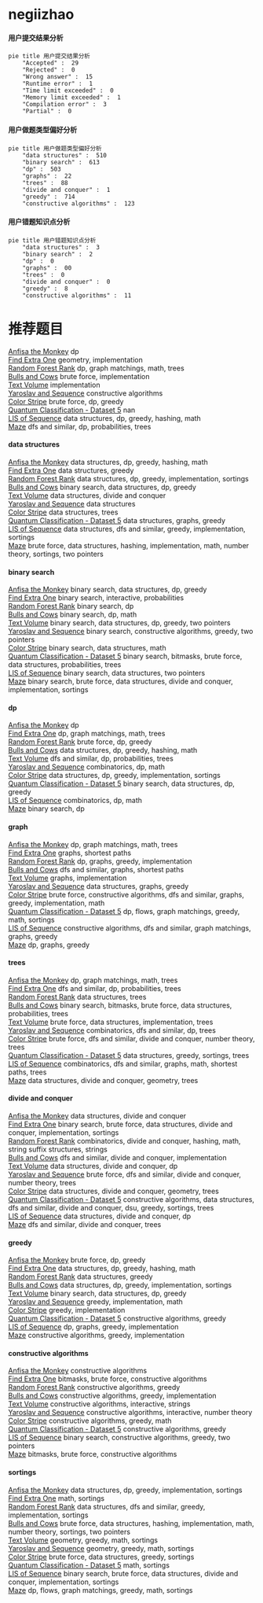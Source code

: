 # negiizhao
<!-- tabs:start -->
#### **用户提交结果分析**

```mermaid
pie title 用户提交结果分析
    "Accepted" :  29
    "Rejected" :  0
    "Wrong answer" :  15
    "Runtime error" :  1
    "Time limit exceeded" :  0
    "Memory limit exceeded" :  1
    "Compilation error" :  3
    "Partial" :  0
```
#### **用户做题类型偏好分析**

```mermaid
pie title 用户做题类型偏好分析
    "data structures" :  510
    "binary search" :  613
    "dp" :  503
    "graphs" :  22
    "trees" :  88
    "divide and conquer" :  1
    "greedy" :  714
    "constructive algorithms" :  123
```
#### **用户错题知识点分析**

```mermaid
pie title 用户错题知识点分析
    "data structures" :  3
    "binary search" :  2
    "dp" :  0
    "graphs" :  00
    "trees" :  0
    "divide and conquer" :  0
    "greedy" :  8
    "constructive algorithms" :  11
```
<!-- tabs:end -->
# 推荐题目
[Anfisa the Monkey](http://codeforces.com/problemset/problem/44/E)		dp		  
[Find Extra One](http://codeforces.com/problemset/problem/900/A)		geometry,
                        implementation		  
[Random Forest Rank](http://codeforces.com/problemset/problem/1067/E)		dp,
                        graph matchings,
                        math,
                        trees		  
[Bulls and Cows](http://codeforces.com/problemset/problem/63/C)		brute force,
                        implementation		  
[Text Volume](http://codeforces.com/problemset/problem/837/A)		implementation		  
[Yaroslav and Sequence](http://codeforces.com/problemset/problem/301/A)		constructive algorithms		  
[Color Stripe](http://codeforces.com/problemset/problem/219/C)		brute force,
                        dp,
                        greedy		  
[Quantum Classification - Dataset 5](http://codeforces.com/problemset/problem/1357/D3)		nan		  
[LIS of Sequence](http://codeforces.com/problemset/problem/486/E)		data structures,
                        dp,
                        greedy,
                        hashing,
                        math		  
[Maze](http://codeforces.com/problemset/problem/123/E)		dfs and similar,
                        dp,
                        probabilities,
                        trees		  
<!-- tabs:start -->
#### **data structures**
[Anfisa the Monkey](http://codeforces.com/problemset/problem/486/E)		data structures,
                        dp,
                        greedy,
                        hashing,
                        math		  
[Find Extra One](http://codeforces.com/problemset/problem/1141/F2)		data structures,
                        greedy		  
[Random Forest Rank](http://codeforces.com/problemset/problem/527/D)		data structures,
                        dp,
                        greedy,
                        implementation,
                        sortings		  
[Bulls and Cows](http://codeforces.com/problemset/problem/1334/F)		binary search,
                        data structures,
                        dp,
                        greedy		  
[Text Volume](http://codeforces.com/problemset/problem/786/C)		data structures,
                        divide and conquer		  
[Yaroslav and Sequence](http://codeforces.com/problemset/problem/1148/H)		data structures		  
[Color Stripe](http://codeforces.com/problemset/problem/607/D)		data structures,
                        trees		  
[Quantum Classification - Dataset 5](http://codeforces.com/problemset/problem/1458/D)		data structures,
                        graphs,
                        greedy		  
[LIS of Sequence](http://codeforces.com/problemset/problem/1369/E)		data structures,
                        dfs and similar,
                        greedy,
                        implementation,
                        sortings		  
[Maze](http://codeforces.com/problemset/problem/1493/D)		brute force,
                        data structures,
                        hashing,
                        implementation,
                        math,
                        number theory,
                        sortings,
                        two pointers		  
#### **binary search**
[Anfisa the Monkey](http://codeforces.com/problemset/problem/1334/F)		binary search,
                        data structures,
                        dp,
                        greedy		  
[Find Extra One](https://codeforces.com/contest/1040/problem/D)		binary search,
                        interactive,
                        probabilities		  
[Random Forest Rank](https://codeforces.com/contest/1246/problem/C)		binary search,
                        dp		  
[Bulls and Cows](http://codeforces.com/problemset/problem/883/D)		binary search,
                        dp,
                        math		  
[Text Volume](http://codeforces.com/problemset/problem/1492/C)		binary search,
                        data structures,
                        dp,
                        greedy,
                        two pointers		  
[Yaroslav and Sequence](http://codeforces.com/problemset/problem/1463/D)		binary search,
                        constructive algorithms,
                        greedy,
                        two pointers		  
[Color Stripe](http://codeforces.com/problemset/problem/1490/G)		binary search,
                        data structures,
                        math		  
[Quantum Classification - Dataset 5](http://codeforces.com/problemset/problem/1479/D)		binary search,
                        bitmasks,
                        brute force,
                        data structures,
                        probabilities,
                        trees		  
[LIS of Sequence](http://codeforces.com/problemset/problem/1436/E)		binary search,
                        data structures,
                        two pointers		  
[Maze](http://codeforces.com/problemset/problem/1461/D)		binary search,
                        brute force,
                        data structures,
                        divide and conquer,
                        implementation,
                        sortings		  
#### **dp**
[Anfisa the Monkey](http://codeforces.com/problemset/problem/44/E)		dp		  
[Find Extra One](http://codeforces.com/problemset/problem/1067/E)		dp,
                        graph matchings,
                        math,
                        trees		  
[Random Forest Rank](http://codeforces.com/problemset/problem/219/C)		brute force,
                        dp,
                        greedy		  
[Bulls and Cows](http://codeforces.com/problemset/problem/486/E)		data structures,
                        dp,
                        greedy,
                        hashing,
                        math		  
[Text Volume](http://codeforces.com/problemset/problem/123/E)		dfs and similar,
                        dp,
                        probabilities,
                        trees		  
[Yaroslav and Sequence](http://codeforces.com/problemset/problem/886/E)		combinatorics,
                        dp,
                        math		  
[Color Stripe](http://codeforces.com/problemset/problem/527/D)		data structures,
                        dp,
                        greedy,
                        implementation,
                        sortings		  
[Quantum Classification - Dataset 5](http://codeforces.com/problemset/problem/1334/F)		binary search,
                        data structures,
                        dp,
                        greedy		  
[LIS of Sequence](http://codeforces.com/problemset/problem/37/D)		combinatorics,
                        dp,
                        math		  
[Maze](https://codeforces.com/contest/1246/problem/C)		binary search,
                        dp		  
#### **graph**
[Anfisa the Monkey](http://codeforces.com/problemset/problem/1067/E)		dp,
                        graph matchings,
                        math,
                        trees		  
[Find Extra One](http://codeforces.com/problemset/problem/1482/F)		graphs,
                        shortest paths		  
[Random Forest Rank](http://codeforces.com/problemset/problem/67/A)		dp,
                        graphs,
                        greedy,
                        implementation		  
[Bulls and Cows](http://codeforces.com/problemset/problem/1320/B)		dfs and similar,
                        graphs,
                        shortest paths		  
[Text Volume](http://codeforces.com/problemset/problem/380/B)		graphs,
                        implementation		  
[Yaroslav and Sequence](http://codeforces.com/problemset/problem/1458/D)		data structures,
                        graphs,
                        greedy		  
[Color Stripe](http://codeforces.com/problemset/problem/1487/C)		brute force,
                        constructive algorithms,
                        dfs and similar,
                        graphs,
                        greedy,
                        implementation,
                        math		  
[Quantum Classification - Dataset 5](http://codeforces.com/problemset/problem/1437/C)		dp,
                        flows,
                        graph matchings,
                        greedy,
                        math,
                        sortings		  
[LIS of Sequence](http://codeforces.com/problemset/problem/1470/D)		constructive algorithms,
                        dfs and similar,
                        graph matchings,
                        graphs,
                        greedy		  
[Maze](http://codeforces.com/problemset/problem/1476/C)		dp,
                        graphs,
                        greedy		  
#### **trees**
[Anfisa the Monkey](http://codeforces.com/problemset/problem/1067/E)		dp,
                        graph matchings,
                        math,
                        trees		  
[Find Extra One](http://codeforces.com/problemset/problem/123/E)		dfs and similar,
                        dp,
                        probabilities,
                        trees		  
[Random Forest Rank](http://codeforces.com/problemset/problem/607/D)		data structures,
                        trees		  
[Bulls and Cows](http://codeforces.com/problemset/problem/1479/D)		binary search,
                        bitmasks,
                        brute force,
                        data structures,
                        probabilities,
                        trees		  
[Text Volume](http://codeforces.com/problemset/problem/1511/C)		brute force,
                        data structures,
                        implementation,
                        trees		  
[Yaroslav and Sequence](http://codeforces.com/problemset/problem/1499/F)		combinatorics,
                        dfs and similar,
                        dp,
                        trees		  
[Color Stripe](http://codeforces.com/problemset/problem/1491/E)		brute force,
                        dfs and similar,
                        divide and conquer,
                        number theory,
                        trees		  
[Quantum Classification - Dataset 5](http://codeforces.com/problemset/problem/1466/D)		data structures,
                        greedy,
                        sortings,
                        trees		  
[LIS of Sequence](http://codeforces.com/problemset/problem/1495/D)		combinatorics,
                        dfs and similar,
                        graphs,
                        math,
                        shortest paths,
                        trees		  
[Maze](http://codeforces.com/problemset/problem/1303/G)		data structures,
                        divide and conquer,
                        geometry,
                        trees		  
#### **divide and conquer**
[Anfisa the Monkey](http://codeforces.com/problemset/problem/786/C)		data structures,
                        divide and conquer		  
[Find Extra One](http://codeforces.com/problemset/problem/1461/D)		binary search,
                        brute force,
                        data structures,
                        divide and conquer,
                        implementation,
                        sortings		  
[Random Forest Rank](http://codeforces.com/problemset/problem/1466/G)		combinatorics,
                        divide and conquer,
                        hashing,
                        math,
                        string suffix structures,
                        strings		  
[Bulls and Cows](http://codeforces.com/problemset/problem/1490/D)		dfs and similar,
                        divide and conquer,
                        implementation		  
[Text Volume](https://codeforces.com/contest/1483/problem/C)		data structures,
                        divide and conquer,
                        dp		  
[Yaroslav and Sequence](http://codeforces.com/problemset/problem/1491/E)		brute force,
                        dfs and similar,
                        divide and conquer,
                        number theory,
                        trees		  
[Color Stripe](http://codeforces.com/problemset/problem/1303/G)		data structures,
                        divide and conquer,
                        geometry,
                        trees		  
[Quantum Classification - Dataset 5](http://codeforces.com/problemset/problem/1494/D)		constructive algorithms,
                        data structures,
                        dfs and similar,
                        divide and conquer,
                        dsu,
                        greedy,
                        sortings,
                        trees		  
[LIS of Sequence](http://codeforces.com/problemset/problem/1482/E)		data structures,
                        divide and conquer,
                        dp		  
[Maze](http://codeforces.com/problemset/problem/566/C)		dfs and similar,
                        divide and conquer,
                        trees		  
#### **greedy**
[Anfisa the Monkey](http://codeforces.com/problemset/problem/219/C)		brute force,
                        dp,
                        greedy		  
[Find Extra One](http://codeforces.com/problemset/problem/486/E)		data structures,
                        dp,
                        greedy,
                        hashing,
                        math		  
[Random Forest Rank](http://codeforces.com/problemset/problem/1141/F2)		data structures,
                        greedy		  
[Bulls and Cows](http://codeforces.com/problemset/problem/527/D)		data structures,
                        dp,
                        greedy,
                        implementation,
                        sortings		  
[Text Volume](http://codeforces.com/problemset/problem/1334/F)		binary search,
                        data structures,
                        dp,
                        greedy		  
[Yaroslav and Sequence](http://codeforces.com/problemset/problem/1096/A)		greedy,
                        implementation,
                        math		  
[Color Stripe](http://codeforces.com/problemset/problem/1287/A)		greedy,
                        implementation		  
[Quantum Classification - Dataset 5](http://codeforces.com/problemset/problem/103/C)		constructive algorithms,
                        greedy		  
[LIS of Sequence](http://codeforces.com/problemset/problem/67/A)		dp,
                        graphs,
                        greedy,
                        implementation		  
[Maze](http://codeforces.com/problemset/problem/1254/A)		constructive algorithms,
                        greedy,
                        implementation		  
#### **constructive algorithms**
[Anfisa the Monkey](http://codeforces.com/problemset/problem/301/A)		constructive algorithms		  
[Find Extra One](https://codeforces.com/contest/1456/problem/B)		bitmasks,
                        brute force,
                        constructive algorithms		  
[Random Forest Rank](http://codeforces.com/problemset/problem/103/C)		constructive algorithms,
                        greedy		  
[Bulls and Cows](http://codeforces.com/problemset/problem/1254/A)		constructive algorithms,
                        greedy,
                        implementation		  
[Text Volume](http://codeforces.com/problemset/problem/1282/D)		constructive algorithms,
                        interactive,
                        strings		  
[Yaroslav and Sequence](http://codeforces.com/problemset/problem/1137/D)		constructive algorithms,
                        interactive,
                        number theory		  
[Color Stripe](http://codeforces.com/problemset/problem/1497/B)		constructive algorithms,
                        greedy,
                        math		  
[Quantum Classification - Dataset 5](http://codeforces.com/problemset/problem/1493/A)		constructive algorithms,
                        greedy		  
[LIS of Sequence](http://codeforces.com/problemset/problem/1463/D)		binary search,
                        constructive algorithms,
                        greedy,
                        two pointers		  
[Maze](https://codeforces.com/contest/1456/problem/B)		bitmasks,
                        brute force,
                        constructive algorithms		  
#### **sortings**
[Anfisa the Monkey](http://codeforces.com/problemset/problem/527/D)		data structures,
                        dp,
                        greedy,
                        implementation,
                        sortings		  
[Find Extra One](http://codeforces.com/problemset/problem/1206/A)		math,
                        sortings		  
[Random Forest Rank](http://codeforces.com/problemset/problem/1369/E)		data structures,
                        dfs and similar,
                        greedy,
                        implementation,
                        sortings		  
[Bulls and Cows](http://codeforces.com/problemset/problem/1493/D)		brute force,
                        data structures,
                        hashing,
                        implementation,
                        math,
                        number theory,
                        sortings,
                        two pointers		  
[Text Volume](https://codeforces.com/contest/1496/problem/C)		geometry,
                        greedy,
                        math,
                        sortings		  
[Yaroslav and Sequence](http://codeforces.com/problemset/problem/1495/A)		geometry,
                        greedy,
                        math,
                        sortings		  
[Color Stripe](http://codeforces.com/problemset/problem/1497/A)		brute force,
                        data structures,
                        greedy,
                        sortings		  
[Quantum Classification - Dataset 5](http://codeforces.com/problemset/problem/1427/A)		math,
                        sortings		  
[LIS of Sequence](http://codeforces.com/problemset/problem/1461/D)		binary search,
                        brute force,
                        data structures,
                        divide and conquer,
                        implementation,
                        sortings		  
[Maze](http://codeforces.com/problemset/problem/1437/C)		dp,
                        flows,
                        graph matchings,
                        greedy,
                        math,
                        sortings		  
<!-- tabs:end -->
